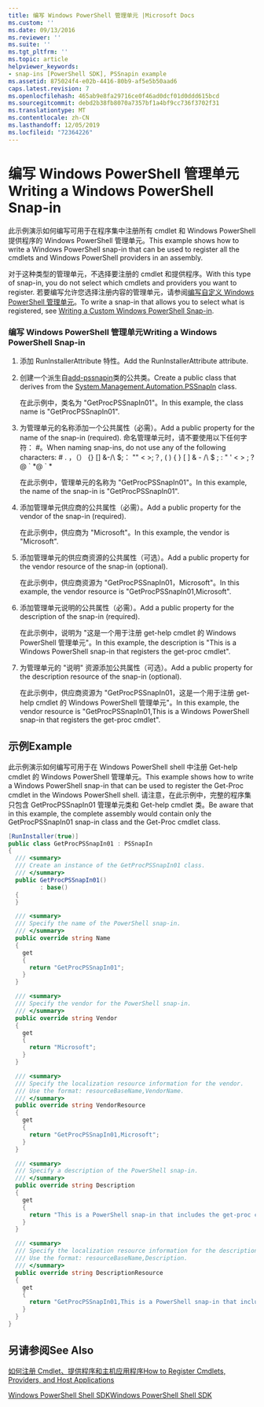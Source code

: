 ```yaml
---
title: 编写 Windows PowerShell 管理单元 |Microsoft Docs
ms.custom: ''
ms.date: 09/13/2016
ms.reviewer: ''
ms.suite: ''
ms.tgt_pltfrm: ''
ms.topic: article
helpviewer_keywords:
- snap-ins [PowerShell SDK], PSSnapin example
ms.assetid: 875024f4-e02b-4416-80b9-af5e5b50aad6
caps.latest.revision: 7
ms.openlocfilehash: 465ab9e8fa29716ce0f46ad0dcf01d0ddd615bcd
ms.sourcegitcommit: debd2b38fb8070a7357bf1a4bf9cc736f3702f31
ms.translationtype: MT
ms.contentlocale: zh-CN
ms.lasthandoff: 12/05/2019
ms.locfileid: "72364226"
---
```

# <a name="writing-a-windows-powershell-snap-in"></a><span data-ttu-id="ce446-102">编写 Windows PowerShell 管理单元</span><span class="sxs-lookup"><span data-stu-id="ce446-102">Writing a Windows PowerShell Snap-in</span></span>

<span data-ttu-id="ce446-103">此示例演示如何编写可用于在程序集中注册所有 cmdlet 和 Windows PowerShell 提供程序的 Windows PowerShell 管理单元。</span><span class="sxs-lookup"><span data-stu-id="ce446-103">This example shows how to write a Windows PowerShell snap-in that can be used to register all the cmdlets and Windows PowerShell providers in an assembly.</span></span>

<span data-ttu-id="ce446-104">对于这种类型的管理单元，不选择要注册的 cmdlet 和提供程序。</span><span class="sxs-lookup"><span data-stu-id="ce446-104">With this type of snap-in, you do not select which cmdlets and providers you want to register.</span></span> <span data-ttu-id="ce446-105">若要编写允许您选择注册内容的管理单元，请参阅[编写自定义 Windows PowerShell 管理单元](./writing-a-custom-windows-powershell-snap-in.md)。</span><span class="sxs-lookup"><span data-stu-id="ce446-105">To write a snap-in that allows you to select what is registered, see [Writing a Custom Windows PowerShell Snap-in](./writing-a-custom-windows-powershell-snap-in.md).</span></span>

### <a name="writing-a-windows-powershell-snap-in"></a><span data-ttu-id="ce446-106">编写 Windows PowerShell 管理单元</span><span class="sxs-lookup"><span data-stu-id="ce446-106">Writing a Windows PowerShell Snap-in</span></span>

1. <span data-ttu-id="ce446-107">添加 RunInstallerAttribute 特性。</span><span class="sxs-lookup"><span data-stu-id="ce446-107">Add the RunInstallerAttribute attribute.</span></span>

2. <span data-ttu-id="ce446-108">创建一个派生自[add-pssnapin](/dotnet/api/System.Management.Automation.PSSnapIn)类的公共类。</span><span class="sxs-lookup"><span data-stu-id="ce446-108">Create a public class that derives from the [System.Management.Automation.PSSnapIn](/dotnet/api/System.Management.Automation.PSSnapIn) class.</span></span>

    <span data-ttu-id="ce446-109">在此示例中，类名为 "GetProcPSSnapIn01"。</span><span class="sxs-lookup"><span data-stu-id="ce446-109">In this example, the class name is "GetProcPSSnapIn01".</span></span>

3. <span data-ttu-id="ce446-110">为管理单元的名称添加一个公共属性（必需）。</span><span class="sxs-lookup"><span data-stu-id="ce446-110">Add a public property for the name of the snap-in (required).</span></span> <span data-ttu-id="ce446-111">命名管理单元时，请不要使用以下任何字符： #。</span><span class="sxs-lookup"><span data-stu-id="ce446-111">When naming snap-ins, do not use any of the following characters: # .</span></span> <span data-ttu-id="ce446-112">，（） {} [] &-/\ $;： "" \< >;？</span><span class="sxs-lookup"><span data-stu-id="ce446-112">, ( ) { } [ ] & - /\ $ ; : " ' \< > ; ?</span></span> <span data-ttu-id="ce446-113">@ \` \*</span><span class="sxs-lookup"><span data-stu-id="ce446-113">@ \` \*</span></span>

    <span data-ttu-id="ce446-114">在此示例中，管理单元的名称为 "GetProcPSSnapIn01"。</span><span class="sxs-lookup"><span data-stu-id="ce446-114">In this example, the name of the snap-in is "GetProcPSSnapIn01".</span></span>

4. <span data-ttu-id="ce446-115">添加管理单元供应商的公共属性（必需）。</span><span class="sxs-lookup"><span data-stu-id="ce446-115">Add a public property for the vendor of the snap-in (required).</span></span>

    <span data-ttu-id="ce446-116">在此示例中，供应商为 "Microsoft"。</span><span class="sxs-lookup"><span data-stu-id="ce446-116">In this example, the vendor is "Microsoft".</span></span>

5. <span data-ttu-id="ce446-117">添加管理单元的供应商资源的公共属性（可选）。</span><span class="sxs-lookup"><span data-stu-id="ce446-117">Add a public property for the vendor resource of the snap-in (optional).</span></span>

    <span data-ttu-id="ce446-118">在此示例中，供应商资源为 "GetProcPSSnapIn01，Microsoft"。</span><span class="sxs-lookup"><span data-stu-id="ce446-118">In this example, the vendor resource is "GetProcPSSnapIn01,Microsoft".</span></span>

6. <span data-ttu-id="ce446-119">添加管理单元说明的公共属性（必需）。</span><span class="sxs-lookup"><span data-stu-id="ce446-119">Add a public property for the description of the snap-in (required).</span></span>

    <span data-ttu-id="ce446-120">在此示例中，说明为 "这是一个用于注册 get-help cmdlet 的 Windows PowerShell 管理单元"。</span><span class="sxs-lookup"><span data-stu-id="ce446-120">In this example, the description is "This is a Windows PowerShell snap-in that registers the get-proc cmdlet".</span></span>

7. <span data-ttu-id="ce446-121">为管理单元的 "说明" 资源添加公共属性（可选）。</span><span class="sxs-lookup"><span data-stu-id="ce446-121">Add a public property for the description resource of the snap-in (optional).</span></span>

    <span data-ttu-id="ce446-122">在此示例中，供应商资源为 "GetProcPSSnapIn01，这是一个用于注册 get-help cmdlet 的 Windows PowerShell 管理单元"。</span><span class="sxs-lookup"><span data-stu-id="ce446-122">In this example, the vendor resource is "GetProcPSSnapIn01,This is a Windows PowerShell snap-in that registers the get-proc cmdlet".</span></span>

## <a name="example"></a><span data-ttu-id="ce446-123">示例</span><span class="sxs-lookup"><span data-stu-id="ce446-123">Example</span></span>

<span data-ttu-id="ce446-124">此示例演示如何编写可用于在 Windows PowerShell shell 中注册 Get-help cmdlet 的 Windows PowerShell 管理单元。</span><span class="sxs-lookup"><span data-stu-id="ce446-124">This example shows how to write a Windows PowerShell snap-in that can be used to register the Get-Proc cmdlet in the Windows PowerShell shell.</span></span> <span data-ttu-id="ce446-125">请注意，在此示例中，完整的程序集只包含 GetProcPSSnapIn01 管理单元类和 Get-help cmdlet 类。</span><span class="sxs-lookup"><span data-stu-id="ce446-125">Be aware that in this example, the complete assembly would contain only the GetProcPSSnapIn01 snap-in class and the Get-Proc cmdlet class.</span></span>

```csharp
[RunInstaller(true)]
public class GetProcPSSnapIn01 : PSSnapIn
{
  /// <summary>
  /// Create an instance of the GetProcPSSnapIn01 class.
  /// </summary>
  public GetProcPSSnapIn01()
         : base()
  {
  }

  /// <summary>
  /// Specify the name of the PowerShell snap-in.
  /// </summary>
  public override string Name
  {
    get
    {
      return "GetProcPSSnapIn01";
    }
  }

  /// <summary>
  /// Specify the vendor for the PowerShell snap-in.
  /// </summary>
  public override string Vendor
  {
    get
    {
      return "Microsoft";
    }
  }

  /// <summary>
  /// Specify the localization resource information for the vendor.
  /// Use the format: resourceBaseName,VendorName.
  /// </summary>
  public override string VendorResource
  {
    get
    {
      return "GetProcPSSnapIn01,Microsoft";
    }
  }

  /// <summary>
  /// Specify a description of the PowerShell snap-in.
  /// </summary>
  public override string Description
  {
    get
    {
      return "This is a PowerShell snap-in that includes the get-proc cmdlet.";
    }
  }

  /// <summary>
  /// Specify the localization resource information for the description.
  /// Use the format: resourceBaseName,Description.
  /// </summary>
  public override string DescriptionResource
  {
    get
    {
      return "GetProcPSSnapIn01,This is a PowerShell snap-in that includes the get-proc cmdlet.";
    }
  }
}
```

## <a name="see-also"></a><span data-ttu-id="ce446-126">另请参阅</span><span class="sxs-lookup"><span data-stu-id="ce446-126">See Also</span></span>

[<span data-ttu-id="ce446-127">如何注册 Cmdlet、提供程序和主机应用程序</span><span class="sxs-lookup"><span data-stu-id="ce446-127">How to Register Cmdlets, Providers, and Host Applications</span></span>](https://msdn.microsoft.com/en-us/a41e9054-29c8-40ab-bf2b-8ce4e7ec1c8c)

[<span data-ttu-id="ce446-128">Windows PowerShell Shell SDK</span><span class="sxs-lookup"><span data-stu-id="ce446-128">Windows PowerShell Shell SDK</span></span>](../windows-powershell-reference.md)
